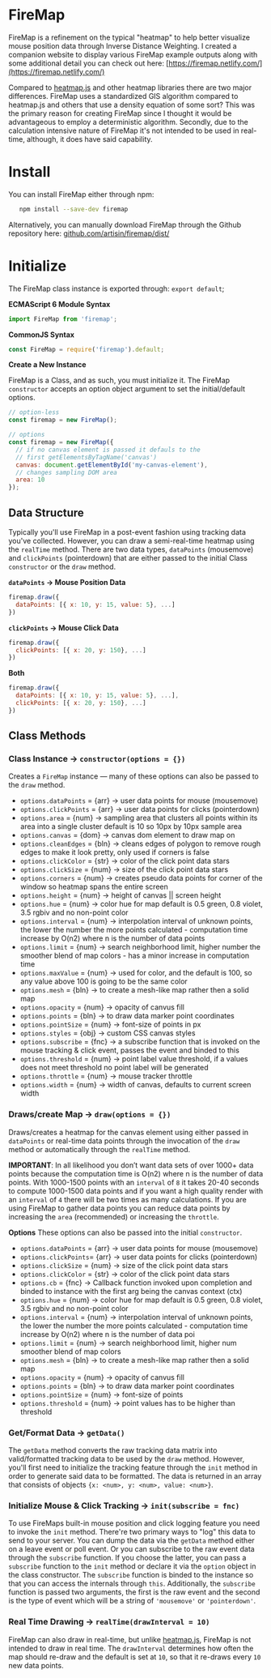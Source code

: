 # FireMap

FireMap is a refinement on the typical "heatmap" to help better visualize mouse position data through Inverse Distance Weighting. I created a companion website to display various FireMap example outputs along with some additional detail you can check out here: [https://firemap.netlify.com/](https://firemap.netlify.com/)

Compared to [heatmap.js](https://www.patrick-wied.at/static/heatmapjs/?utm_source=gh) and other heatmap libraries there are two major differences. FireMap uses a standardized GIS algorithm compared to heatmap.js and others that use a density equation of some sort? This was the primary reason for creating FireMap since I thought it would be advantageous to employ a deterministic algorithm. Secondly, due to the calculation intensive nature of FireMap it's not intended to be used in real-time, although, it does have said capability.

# Install

You can install FireMap either through npm:

```bash
   npm install --save-dev firemap
```

Alternatively, you can manually download FireMap through the Github repository here: [github.com/artisin/firemap/dist/](https://github.com/artisin/firemap/dist)


# Initialize

The FireMap class instance is exported through: `export default`;

__ECMAScript 6 Module Syntax__
```js
import FireMap from 'firemap';
```

__CommonJS Syntax__
```js
const FireMap = require('firemap').default;
```

__Create a New Instance__

FireMap is a Class, and as such, you must initialize it. The FireMap `constructor` accepts an option object argument to set the initial/default options.

```js
// option-less
const firemap = new FireMap();

// options
const firemap = new FireMap({
  // if no canvas element is passed it defauls to the
  // first getElementsByTagName('canvas')
  canvas: document.getElementById('my-canvas-element'),
  // changes sampling DOM area
  area: 10
});
```

## Data Structure

Typically you'll use FireMap in a post-event fashion using tracking data you've collected. However, you can draw a semi-real-time heatmap using the `realTime` method. There are two data types, `dataPoints` (mousemove) and `clickPoints` (pointerdown) that are either passed to the initial Class `constructor` or the `draw` method.

__`dataPoints` → Mouse Position Data__

```js
firemap.draw({
  dataPoints: [{ x: 10, y: 15, value: 5}, ...]
})
```

__`clickPoints` → Mouse Click Data__

```js
firemap.draw({
  clickPoints: [{ x: 20, y: 150}, ...]
})
```

__Both__

```js
firemap.draw({
  dataPoints: [{ x: 10, y: 15, value: 5}, ...],
  clickPoints: [{ x: 20, y: 150}, ...]
})
```


## Class Methods

### Class Instance → `constructor(options = {})`

Creates a `FireMap` instance — many of these options can also be passed to the `draw` method.

+ `options.dataPoints`  = {arr} → user data points for mouse (mousemove) 
+ `options.clickPoints` = {arr} → user data points for clicks (pointerdown)
+ `options.area`        = {num} → sampling area that clusters all points within its area into a single cluster default is 10 so 10px by 10px sample area
+ `options.canvas`      = {dom} → canvas dom element to draw map on
+ `options.cleanEdges`  = {bln} → cleans edges of polygon to remove rough edges to make it look pretty, only used if corners is false
+ `options.clickColor`  = {str} → color of the click point data stars
+ `options.clickSize`   = {num} → size of the click point data stars
+ `options.corners`    = {num}  → creates pseudo data points for corner of the window so heatmap spans the entire screen
+ `options.height`      = {num} → height of canvas || screen height
+ `options.hue`         = {num} → color hue for map default is 0.5 green, 0.8 violet, 3.5 rgbiv and no non-point color
+ `options.interval`    = {num} → interpolation interval of unknown points, the lower the number the more points calculated - computation time increase by O(n2) where n is the number of data points
+ `options.limit`       = {num} → search neighborhood limit, higher number the smoother blend of map colors - has a minor increase in computation time
+ `options.maxValue`    = {num} → used for color, and the default is 100, so any value above 100 is going to be the same color
+ `options.mesh`        = {bln} → to create a mesh-like map rather then a solid map
+ `options.opacity`     = {num} → opacity of canvus fill
+ `options.points`      = {bln} → to draw data marker point coordinates
+ `options.pointSize`   = {num} → font-size of points in px
+ `options.styles`      = {obj} → custom CSS canvas styles
+ `options.subscribe`   = {fnc} → a subscribe function that is invoked on the mouse tracking & click event, passes the event and binded to this
+ `options.threshold`   = {num} → point label value threshold, if a values does not meet threshold no point label will be generated
+ `options.throttle`    = {num} → mouse tracker throttle
+ `options.width`       = {num} → width of canvas, defaults to current screen width

### Draws/create Map → `draw(options = {})`

Draws/creates a heatmap for the canvas element using either passed in `dataPoints` or real-time data points through the invocation of the `draw` method or automatically through the `realTime` method.

__IMPORTANT__: In all likelihood you don’t want data sets of over 1000+ data points because the computation time is O(n2) where n is the number of data points. With 1000-1500 points with an `interval` of `8` it takes 20-40 seconds to compute 1000-1500 data points and if you want a high quality render with an `interval` of `4` there will be two times as many calculations. If you are using FireMap to gather data points you can reduce data points by increasing the `area` (recommended) or increasing the `throttle`.

__Options__
These options can also be passed into the initial `constructor`. 

+ `options.dataPoints` = {arr} → user data points for mouse (mousemove) 
+ `options.clickPoints`= {arr} → user data points for clicks (pointerdown)
+ `options.clickSize`  = {num} → size of the click point data stars
+ `options.clickColor` = {str} → color of the click point data stars
+ `options.cb`         = {fnc} → Callback function invoked upon completion and binded to instance with the first arg being the canvas context (ctx)
+ `options.hue`        = {num} → color hue for map default is 0.5 green, 0.8 violet, 3.5 rgbiv and no non-point color
+ `options.interval`   = {num} → interpolation interval of unknown points, the lower the number the more points calculated - computation time increase by O(n2) where n is the number of data poi
+ `options.limit`      = {num} → search neighborhood limit, higher num smoother blend of map colors
+ `options.mesh`       = {bln} → to create a mesh-like map rather then a solid map
+ `options.opacity`    = {num} → opacity of canvus fill
+ `options.points`     = {bln} → to draw data marker point coordinates
+ `options.pointSize`  = {num} → font-size of points
+ `options.threshold`  = {num} → point values has to be higher than threshold


### Get/Format Data → `getData()`

The `getData` method converts the raw tracking data matrix into valid/formatted tracking data to be used by the `draw` method. However, you'll first need to initialize the tracking feature through the `init` method in order to generate said data to be formatted. The data is returned in an array that consists of objects `{x: <num>, y: <num>, value: <num>}`.


### Initialize Mouse & Click Tracking → `init(subscribe = fnc)`

To use FireMaps built-in mouse position and click logging feature you need to invoke the `init` method. There're two primary ways to "log" this data to send to your server. You can dump the data via the `getData` method either on a leave event or poll event. Or you can subscribe to the raw event data through the `subscribe` function. If you choose the latter, you can pass a `subscribe` function to the `init` method or declare it via the `option` object in the class constructor. The `subscribe` function is binded to the instance so that you can access the internals through `this`. Additionally, the `subscribe` function is passed two arguments, the first is the raw event and the second is the type of event which will be a string of `'mousemove'` or `'pointerdown'`.


### Real Time Drawing → `realTime(drawInterval = 10)`

FireMap can also draw in real-time, but unlike [heatmap.js](https://www.patrick-wied.at/static/heatmapjs/?utm_source=gh), FireMap is not intended to draw in real time. The `drawInterval` determines how often the map should re-draw and the default is set at `10`, so that it re-draws every `10` new data points.

